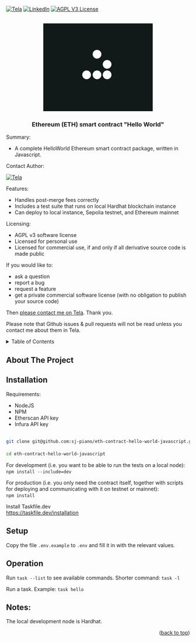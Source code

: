 <a name="readme-top"></a>


<!-- PROJECT SHIELDS -->
<!--
*** We use markdown "reference style" links for readability.
*** Reference links are enclosed in brackets [ ] instead of parentheses ( ).
*** See the bottom of this document for the declaration of the reference variables
*** for contributors-url, forks-url, etc. This is an optional, concise syntax you may use.
*** https://www.markdownguide.org/basic-syntax/#reference-style-links
-->
[![Tela][tela-shield]][tela-url]
[![LinkedIn][linkedin-shield]][linkedin-url]
[![AGPL V3 License][license-shield]][license-url]




<!-- PROJECT LOGO -->
<br />
<div align="center">
  <a href="https://github.com/sj-piano/eth-contract-hello-world-javascript">
    <img src="images/glider_600x480.png" alt="Logo" width="300" height="240">
  </a>
  <h3 align="center">Ethereum (ETH) smart contract "Hello World"</h3>
</div>




Summary:  
* A complete HelloWorld Ethereum smart contract package, written in Javascript.

Contact Author:

[![Tela][tela-shield]][tela-url]

Features:
* Handles post-merge fees correctly
* Includes a test suite that runs on local Hardhat blockchain instance
* Can deploy to local instance, Sepolia testnet, and Ethereum mainnet

Licensing:
* AGPL v3 software license
* Licensed for personal use
* Licensed for commercial use, if and only if all derivative source code is made public

If you would like to:
* ask a question
* report a bug
* request a feature
* get a private commercial software license (with no obligation to publish your source code)

Then [please contact me on Tela](https://www.tela.app/magic/stjohn_piano/a852c8). Thank you.

Please note that Github issues & pull requests will not be read unless you contact me about them in Tela.


<!-- TABLE OF CONTENTS -->
<details>
  <summary>Table of Contents</summary>
  <ol>
    <li>
      <a href="#about-the-project">About The Project</a>
      <ul>
        <li><a href="#built-with">Built With</a></li>
      </ul>
    </li>
    <li>
      <a href="#getting-started">Getting Started</a>
      <ul>
        <li><a href="#prerequisites">Prerequisites</a></li>
        <li><a href="#installation">Installation</a></li>
      </ul>
    </li>
    <li><a href="#usage">Usage</a></li>
    <li><a href="#roadmap">Roadmap</a></li>
    <li><a href="#contributing">Contributing</a></li>
    <li><a href="#license">License</a></li>
    <li><a href="#contact">Contact</a></li>
    <li><a href="#acknowledgments">Acknowledgments</a></li>
  </ol>
</details>



## About The Project




## Installation


Requirements:  
- NodeJS  
- NPM  
- Etherscan API key
- Infura API key


```bash

git clone git@github.com:sj-piano/eth-contract-hello-world-javascript.git

cd eth-contract-hello-world-javascript

```

For development (i.e. you want to be able to run the tests on a local node):  
`npm install --include=dev`

For production (i.e. you only need the contract itself, together with scripts for deploying and communicating with it on testnet or mainnet):  
`npm install`


Install Taskfile.dev  
https://taskfile.dev/installation


## Setup

Copy the file `.env.example` to `.env` and fill it in with the relevant values.


## Operation

Run `task --list` to see available commands. Shorter command: `task -l`

Run a task. Example: `task hello`


## Notes:

The local development node is Hardhat.


<p align="right">(<a href="#readme-top">back to top</a>)</p>

<!-- MARKDOWN LINKS & IMAGES -->
<!-- https://www.markdownguide.org/basic-syntax/#reference-style-links -->
[license-shield]: https://img.shields.io/github/license/sj-piano/eth-contract-hello-world-javascript.svg?style=for-the-badge
[license-url]: https://github.com/sj-piano/eth-contract-hello-world-javascript/blob/main/LICENSE.txt
[linkedin-shield]: https://img.shields.io/badge/LinkedIn-StJohn_Piano-blue.svg?style=for-the-badge&logo=linkedin
[linkedin-url]: https://linkedin.com/in/stjohnpiano
[tela-shield]: https://img.shields.io/badge/Tela-StJohn_Piano-blue?style=for-the-badge
[tela-url]: https://www.tela.app/magic/stjohn_piano/a852c8
